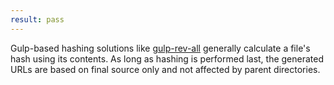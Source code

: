 ```yaml
---
result: pass
---
```


Gulp-based hashing solutions like [gulp-rev-all] generally calculate a file's hash using its contents. As long as hashing is performed last, the generated URLs are based on final source only and not affected by parent directories.

[gulp-rev-all]: https://github.com/smysnk/gulp-rev-all
